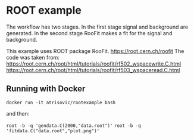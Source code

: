 # ROOT example
The workflow has two stages. In the first stage signal and background are generated. In the second stage RooFit makes a fit for the signal and background.

This example uses ROOT package RooFit. https://root.cern.ch/roofit
The code was taken from:
https://root.cern.ch/root/html/tutorials/roofit/rf502_wspacewrite.C.html
https://root.cern.ch/root/html/tutorials/roofit/rf503_wspaceread.C.html

## Running with Docker

`docker run -it atrisovic/rootexample bash`

and then:

`root -b -q 'gendata.C(2000,"data.root")'`
`root -b -q 'fitdata.C("data.root","plot.png")'`
